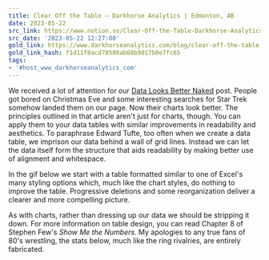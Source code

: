 ```yaml
---
title: Clear Off the Table — Darkhorse Analytics | Edmonton, AB
date: 2023-05-22
src_link: https://www.notion.so/Clear-Off-the-Table-Darkhorse-Analytics-Edmonton-AB-deceed6281c24e60b90c8fbe42794c14
src_date: '2023-05-22 12:27:00'
gold_link: https://www.darkhorseanalytics.com/blog/clear-off-the-table
gold_link_hash: f1d11f8acd78508ab68b9017b0e7fc65
tags:
- '#host_www_darkhorseanalytics_com'
---
```



We received a lot of attention for our [Data Looks Better Naked](http://www.darkhorseanalytics.com/blog/data-looks-better-naked) post. People got bored on Christmas Eve and some interesting searches for Star Trek somehow landed them on our page. Now their charts look better. The principles outlined in that article aren't just for charts, though. You can apply them to your data tables with similar improvements in readability and aesthetics. To paraphrase Edward Tufte, too often when we create a data table, we imprison our data behind a wall of grid lines. Instead we can let the data itself form the structure that aids readability by making better use of alignment and whitespace.

In the gif below we start with a table formatted similar to one of Excel's many styling options which, much like the chart styles, do nothing to improve the table. Progressive deletions and some reorganization deliver a clearer and more compelling picture.

As with charts, rather than dressing up our data we should be stripping it down. For more information on table design, you can read Chapter 8 of Stephen Few's *Show Me the Numbers*. My apologies to any true fans of 80's wrestling, the stats below, much like the ring rivalries, are entirely fabricated.